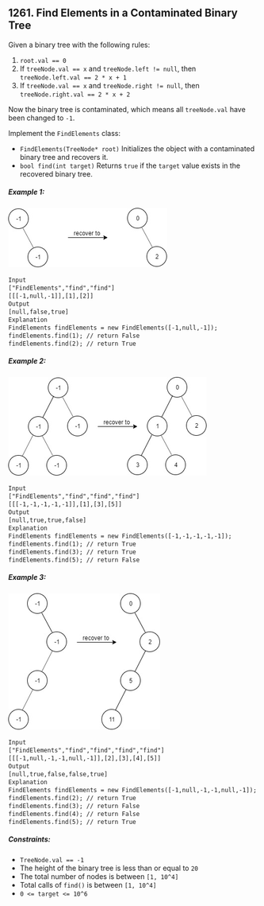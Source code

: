## 1261. Find Elements in a Contaminated Binary Tree

Given a binary tree with the following rules:

1. ```root.val == 0```
1. If ```treeNode.val == x``` and ```treeNode.left != null```, then ```treeNode.left.val == 2 * x + 1```
1. If ```treeNode.val == x``` and ```treeNode.right != null```, then ```treeNode.right.val == 2 * x + 2```

Now the binary tree is contaminated, which means all ```treeNode.val``` have been changed to ```-1```.

Implement the ```FindElements``` class:

* ```FindElements(TreeNode* root)``` Initializes the object with a contaminated binary tree and recovers it.
* ```bool find(int target)``` Returns ```true``` if the ```target``` value exists in the recovered binary tree.


##### Example 1:

![Example 1](images/example1.jpg)

```
Input
["FindElements","find","find"]
[[[-1,null,-1]],[1],[2]]
Output
[null,false,true]
Explanation
FindElements findElements = new FindElements([-1,null,-1]);
findElements.find(1); // return False
findElements.find(2); // return True
```
##### Example 2:

![Example 2](images/example2.jpg)

```
Input
["FindElements","find","find","find"]
[[[-1,-1,-1,-1,-1]],[1],[3],[5]]
Output
[null,true,true,false]
Explanation
FindElements findElements = new FindElements([-1,-1,-1,-1,-1]);
findElements.find(1); // return True
findElements.find(3); // return True
findElements.find(5); // return False
```
##### Example 3:

![Example 3](images/example3.jpg)

```
Input
["FindElements","find","find","find","find"]
[[[-1,null,-1,-1,null,-1]],[2],[3],[4],[5]]
Output
[null,true,false,false,true]
Explanation
FindElements findElements = new FindElements([-1,null,-1,-1,null,-1]);
findElements.find(2); // return True
findElements.find(3); // return False
findElements.find(4); // return False
findElements.find(5); // return True
```

##### Constraints:

* ```TreeNode.val == -1```
* The height of the binary tree is less than or equal to ```20```
* The total number of nodes is between ```[1, 10^4]```
* Total calls of ```find()``` is between ```[1, 10^4]```
* ```0 <= target <= 10^6```